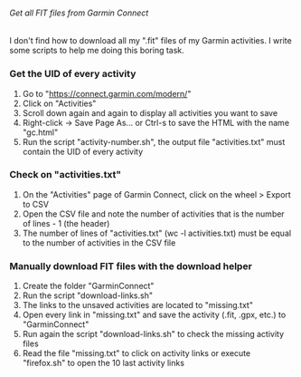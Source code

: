 ###### Get all FIT files from Garmin Connect
I don't find how to download all my ".fit" files of my Garmin activities. I write some scripts to help me doing this boring task.

### Get the UID of every activity
1. Go to "https://connect.garmin.com/modern/"
2. Click on "Activities"
3. Scroll down again and again to display all activities you want to save
4. Right-click -> Save Page As... or Ctrl-s to save the HTML with the name "gc.html"
5. Run the script "activity-number.sh", the output file "activities.txt" must contain the UID of every activity

### Check on "activities.txt"
1. On the "Activities" page of Garmin Connect, click on the wheel > Export to CSV
2. Open the CSV file and note the number of activities that is the number of lines - 1 (the header)
3. The number of lines of "activities.txt" (wc -l activities.txt)  must be equal to the number of activities in the CSV file

### Manually download FIT files with the download helper
1. Create the folder "GarminConnect"
2. Run the script "download-links.sh"
3. The links to the unsaved activities are located to "missing.txt"
4. Open every link in "missing.txt" and save the activity (.fit, .gpx, etc.) to "GarminConnect"
5. Run again the script "download-links.sh" to check the missing activity files
6. Read the file "missing.txt" to click on activity links or execute "firefox.sh" to open the 10 last activity links
